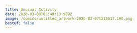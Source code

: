 ```yaml
---
title: Unusual Activity
date: 2020-03-08T05:49:13.989Z
image: /comics/untitled_artwork-2020-03-07t215517.190.png
bestOf: false
---
```


